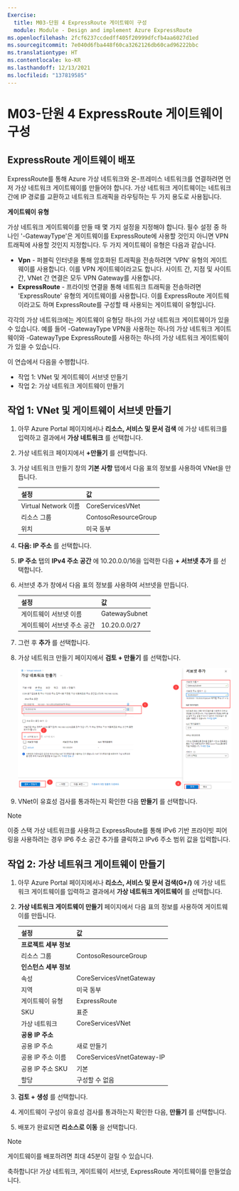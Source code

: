 ```yaml
---
Exercise:
  title: M03-단원 4 ExpressRoute 게이트웨이 구성
  module: Module - Design and implement Azure ExpressRoute
ms.openlocfilehash: 2fcf6237ccdedff405f20999dfcfb4aa6027d1ed
ms.sourcegitcommit: 7e040d6fba448f60ca3262126db60cad96222bbc
ms.translationtype: HT
ms.contentlocale: ko-KR
ms.lasthandoff: 12/13/2021
ms.locfileid: "137819585"
---
```

# <a name="m03-unit-4-configure-an-expressroute-gateway"></a>M03-단원 4 ExpressRoute 게이트웨이 구성

## <a name="deploy-expressroute-gateways"></a>ExpressRoute 게이트웨이 배포

ExpressRoute를 통해 Azure 가상 네트워크와 온-프레미스 네트워크를 연결하려면 먼저 가상 네트워크 게이트웨이를 만들어야 합니다. 가상 네트워크 게이트웨이는 네트워크 간에 IP 경로를 교환하고 네트워크 트래픽을 라우팅하는 두 가지 용도로 사용됩니다. 

**게이트웨이 유형**

가상 네트워크 게이트웨이를 만들 때 몇 가지 설정을 지정해야 합니다. 필수 설정 중 하나인 '-GatewayType'은 게이트웨이를 ExpressRoute에 사용할 것인지 아니면 VPN 트래픽에 사용할 것인지 지정합니다. 두 가지 게이트웨이 유형은 다음과 같습니다.

- **Vpn** - 퍼블릭 인터넷을 통해 암호화된 트래픽을 전송하려면 ‘VPN’ 유형의 게이트웨이를 사용합니다. 이를 VPN 게이트웨이라고도 합니다. 사이트 간, 지점 및 사이트 간, VNet 간 연결은 모두 VPN Gateway를 사용합니다.
- **ExpressRoute** - 프라이빗 연결을 통해 네트워크 트래픽을 전송하려면 'ExpressRoute' 유형의 게이트웨이를 사용합니다. 이를 ExpressRoute 게이트웨이라고도 하며 ExpressRoute를 구성할 때 사용되는 게이트웨이 유형입니다.

각각의 가상 네트워크에는 게이트웨이 유형당 하나의 가상 네트워크 게이트웨이가 있을 수 있습니다. 예를 들어 -GatewayType VPN을 사용하는 하나의 가상 네트워크 게이트웨이와 -GatewayType ExpressRoute를 사용하는 하나의 가상 네트워크 게이트웨이가 있을 수 있습니다.


이 연습에서 다음을 수행합니다.

+ 작업 1: VNet 및 게이트웨이 서브넷 만들기
+ 작업 2: 가상 네트워크 게이트웨이 만들기



## <a name="task-1-create-the-vnet-and-gateway-subnet"></a>작업 1: VNet 및 게이트웨이 서브넷 만들기

1. 아무 Azure Portal 페이지에서나 **리소스, 서비스 및 문서 검색** 에 가상 네트워크를 입력하고 결과에서 **가상 네트워크** 를 선택합니다.

2. 가상 네트워크 페이지에서 **+만들기** 를 선택합니다.

3. 가상 네트워크 만들기 창의 **기본 사항** 탭에서 다음 표의 정보를 사용하여 VNet을 만듭니다.

   | **설정**          | **값**                        |
   | -------------------- | -------------------------------- |
   | Virtual Network 이름 | CoreServicesVNet                 |
   | 리소스 그룹       | ContosoResourceGroup             |
   | 위치             | 미국 동부                          |

4. **다음: IP 주소** 를 선택합니다.

5. **IP 주소** 탭의 **IPv4 주소 공간** 에 10.20.0.0/16을 입력한 다음 **+ 서브넷 추가** 를 선택합니다. 

6. 서브넷 추가 창에서 다음 표의 정보를 사용하여 서브넷을 만듭니다.

   | **설정**                  | **값**     |
   | ---------------------------- | ------------- |
   | 게이트웨이 서브넷 이름          | GatewaySubnet |
   | 게이트웨이 서브넷 주소 공간 | 10.20.0.0/27  |

7. 그런 후 **추가** 를 선택합니다. 

8. 가상 네트워크 만들기 페이지에서 **검토 + 만들기** 를 선택합니다.

   ![Azure Portal - 게이트웨이 서브넷 추가](../media/add-gateway-subnet.png)

9. VNet이 유효성 검사를 통과하는지 확인한 다음 **만들기** 를 선택합니다.

> [!Note]  
>
> 이중 스택 가상 네트워크를 사용하고 ExpressRoute를 통해 IPv6 기반 프라이빗 피어링을 사용하려는 경우 IP6 주소 공간 추가를 클릭하고 IPv6 주소 범위 값을 입력합니다.

## <a name="task-2-create-the-virtual-network-gateway"></a>작업 2: 가상 네트워크 게이트웨이 만들기

1. 아무 Azure Portal 페이지에서나 **리소스, 서비스 및 문서 검색(G+/)** 에 가상 네트워크 게이트웨이를 입력하고 결과에서 **가상 네트워크 게이트웨이** 를 선택합니다.

2. **가상 네트워크 게이트웨이 만들기** 페이지에서 다음 표의 정보를 사용하여 게이트웨이를 만듭니다.

   | **설정**               | **값**                  |
   | ------------------------- | -------------------------- |
   | **프로젝트 세부 정보**       |                            |
   | 리소스 그룹            | ContosoResourceGroup       |
   | **인스턴스 세부 정보**      |                            |
   | 속성                      | CoreServicesVnetGateway    |
   | 지역                    | 미국 동부                    |
   | 게이트웨이 유형              | ExpressRoute               |
   | SKU                       | 표준                   |
   | 가상 네트워크           | CoreServicesVNet           |
   | **공용 IP 주소**     |                            |
   | 공용 IP 주소         | 새로 만들기                 |
   | 공용 IP 주소 이름    | CoreServicesVnetGateway-IP |
   | 공용 IP 주소 SKU     | 기본                      |
   | 할당                | 구성할 수 없음           |
   
3. **검토 + 생성** 를 선택합니다.

4. 게이트웨이 구성이 유효성 검사를 통과하는지 확인한 다음, **만들기** 를 선택합니다.

5. 배포가 완료되면 **리소스로 이동** 을 선택합니다.

> [!Note] 
>
> 게이트웨이를 배포하려면 최대 45분이 걸릴 수 있습니다.

축하합니다! 가상 네트워크, 게이트웨이 서브넷, ExpressRoute 게이트웨이를 만들었습니다.

